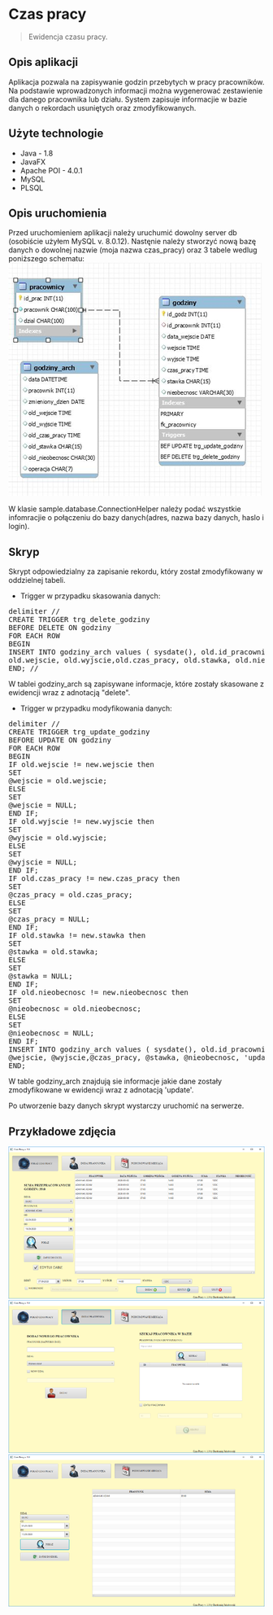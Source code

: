 # Czas pracy
> Ewidencja czasu pracy.

## Opis aplikacji

Aplikacja pozwala na zapisywanie godzin przebytych w pracy pracowników.
Na podstawie wprowadzonych informacji można wygenerować zestawienie dla danego pracownika lub działu.
System zapisuje informacjie w bazie danych o rekordach usuniętych oraz zmodyfikowanych.

## Użyte technologie
* Java - 1.8
* JavaFX
* Apache POI - 4.0.1
* MySQL
* PLSQL

## Opis uruchomienia

Przed uruchomieniem aplikacji należy uruchumić dowolny server db (osobiście użyłem MySQL v. 8.0.12).
Nastęnie należy stworzyć nową bazę danych o dowolnej nazwie (moja nazwa czas_pracy) oraz 3 tabele wedlug poniższego schematu:
![Example screenshot](./img/db.JPG)

W klasie sample.database.ConnectionHelper należy podać wszystkie infomracjie o połączeniu do bazy danych(adres, nazwa bazy danych, haslo i login).

## Skryp

Skrypt odpowiedzialny za zapisanie rekordu, który został zmodyfikowany w oddzielnej tabeli.

* Trigger w przypadku skasowania danych:

<pre>
delimiter //
CREATE TRIGGER trg_delete_godziny
BEFORE DELETE ON godziny
FOR EACH ROW
BEGIN
INSERT INTO godziny_arch values ( sysdate(), old.id_pracownik, old.data_wejscie, 
old.wejscie, old.wyjscie,old.czas_pracy, old.stawka, old.nieobecnosc, 'delete');
END; //
</pre>

W tablei godziny_arch są zapisywane informacje, które zostały skasowane z ewidencji wraz z adnotacją "delete".

* Trigger w przypadku modyfikowania danych:

<pre>
delimiter //
CREATE TRIGGER trg_update_godziny
BEFORE UPDATE ON godziny
FOR EACH ROW
BEGIN
IF old.wejscie != new.wejscie then
SET
@wejscie = old.wejscie;
ELSE
SET
@wejscie = NULL;
END IF;
IF old.wyjscie != new.wyjscie then
SET
@wyjscie = old.wyjscie;
ELSE
SET
@wyjscie = NULL;
END IF;
IF old.czas_pracy != new.czas_pracy then
SET
@czas_pracy = old.czas_pracy;
ELSE
SET
@czas_pracy = NULL;
END IF;
IF old.stawka != new.stawka then
SET
@stawka = old.stawka;
ELSE
SET
@stawka = NULL;
END IF;
IF old.nieobecnosc != new.nieobecnosc then
SET
@nieobecnosc = old.nieobecnosc;
ELSE
SET
@nieobecnosc = NULL;
END IF;
INSERT INTO godziny_arch values ( sysdate(), old.id_pracownik, old.data_wejscie, 
@wejscie, @wyjscie,@czas_pracy, @stawka, @nieobecnosc, 'update');
END;
</pre>

W table godziny_arch znajdują sie informacje jakie dane zostały zmodyfikowane w ewidencji wraz z adnotacją 'update'.

Po utworzenie bazy danych skrypt wystarczy uruchomić na serwerze.

## Przykładowe zdjęcia

![Img](./img/1.png)
![Img](./img/2.png)
![Img](./img/3.png)

